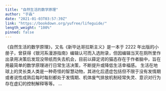 ```yaml
---
title: "自然生活的数学原理"
author: "于淼"
date: "2021-01-03T03:57:39Z"
link: "https://bookdown.org/yufree/lifeguide/"
length_weight: "100%"
pinned: false
---
```


《自然生活的数学原理》，又名《新毕达哥拉斯主义》是一本于 2222 年出版的小册子，曾获得《银河系漫游指南》编辑认可而入选附录，但因编辑当天在厕所里作出录用决策后发现没带纸而失去机会，目前以薛定谔的猫态存在于作者脑中，旨在用最简单的数学原理进行日常生活决策，不断提升或降低生活幸福感。 生活在地球上的灵长类人类是一种奇怪的智慧动物，其进化后遗症包括但不限于没有发情期或者说性成熟后每时每刻都处于发情期、机体废气排放机制经常失灵、意识对行为存在虚幻的控制解释等等。 ...
